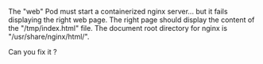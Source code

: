 The "web" Pod must start a containerized nginx server... but it fails displaying the right web page.
The right page should display the content of the "/tmp/index.html" file.
The document root directory for nginx is "/usr/share/nginx/html/".

Can you fix it ?
